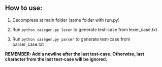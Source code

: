 ## How to use:

1. Decompress at main folder (same folder with run.py)

2. Run `python casegen.py lexer` to generate test-case from lexer_case.txt

3. Run `python casegen.py parser` to generate test-case from parser_case.txt

**REMEMBER: Add a newline after the last test-case. Otherwise, last character from the last test-case will be ignored.**
